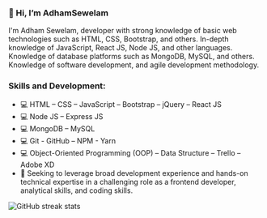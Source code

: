 
### 👋 Hi, I’m AdhamSewelam
I'm Adham Sewelam, developer with strong knowledge of basic web technologies such as HTML, CSS, Bootstrap, and others. In-depth knowledge of JavaScript, React JS, Node JS, and other languages. Knowledge of database platforms such as MongoDB, MySQL, and others. Knowledge of software development, and agile development methodology.

### Skills and Development:
- 💻 HTML – CSS – JavaScript – Bootstrap – jQuery – React JS 
- 💻 Node JS – Express JS
- 💻 MongoDB – MySQL
- 💻 Git - GitHub – NPM - Yarn
- 💻 Object-Oriented Programming (OOP) – Data Structure – Trello – Adobe XD
- 📣 Seeking to leverage broad development experience and hands-on technical expertise in a challenging role as a frontend developer, analytical skills, and coding skills.

![GitHub streak stats](https://github-readme-streak-stats.herokuapp.com/?user=AdhamSewelam)  

